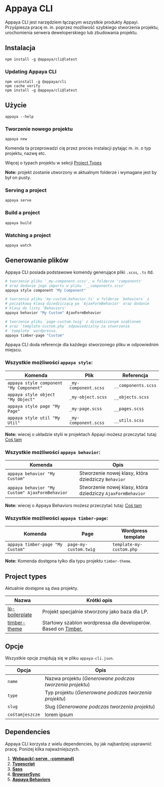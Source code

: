 # Appaya CLI
Appaya CLI jest narzędziem łączącym wszystkie produkty Appayi. Przyśpiesza pracę m. in. poprzez możliwość szybkiego stworzenia projektu, urochomienia serwera deweloperskiego lub zbudowania projektu.


## Instalacja
```
npm install -g @appaya/cli@latest
```
### Updating Appaya CLI
```
npm uninstall -g @appaya/cli
npm cache verify
npm install -g @appaya/cli@latest
```

## Użycie
```
appaya --help
```
  
### Tworzenie nowego projektu
```
appaya new
```
Komenda ta przeprowadzi cię przez proces instalacji pytając m. in. o typ projektu, nazwę etc. 

Więcej o typach projektu w sekcji [Project Types](#project-types)

**Note:** projekt zostanie utworzony w aktualnym folderze i wymagane jest by był on pusty.

### Serving a project
```
appaya serve
```

### Build a project
```
appaya build
```

### Watching a project
```
appaya watch
```

## Generowanie plików
Appaya CLI posiada podstawowe komendy generujące pliki `.scss`, `.ts` itd.
```bash
# tworzenie pliku '_my-component.scss', w folderze 'components' 
# oraz dodanie jego importu w pliku '__components.scss'
appaya style component "My Component"

# tworzenie pliku 'my-custom.behavior.ts' w folderze `behaviors` z 
# początkową klasą dziedziczącą po 'AjaxFormBehavior' oraz dodanie 
# klasy do listy 'Behaviors'
appaya behavior "My Custom" AjaxFormBehavior

# tworzenie pliku `page-custom.twig` z dziedziczonym szablonem 
# oraz `template-custom.php` odpowiedzialny za stworzenie 
# `template` wordpressa. 
appaya timber-page "Custom"

```

Appaya CLI doda referencje dla każdego stworzonego pliku w odpowiednim miejscu.

### Wszystkie możliwości `appaya style`:
Komenda | Plik | Referencja
--- | --- | ---
`appaya style component "My Component"` | `_my-component.scss` | `__components.scss`
`appaya style object "My Object"` | `_my-object.scss` | `__objects.scss`
`appaya style page "My Page"` | `_my-page.scss` | `__pages.scss`
`appaya style util "My Util"` | `_my-component.scss` | `__utils.scss`

**Note:** wiecej o układzie stylii w projektach Appayi możesz przeczytać tutaj: [Coś tam]('https://todo.todo')

### Wszystkie możliwości `appaya behavior`:
Komenda | Opis 
--- | --- 
`appaya behavior "My Custom"` | Stworzenie nowej klasy, która dziedziczy `Behavior`
`appaya behavior "My Custom" AjaxFormBehavior` | Stworzenie nowej klasy, która dziedziczy `AjaxFormBehavior`

**Note:** wiecej o Appaya Behaviors możesz przeczytać tutaj: [Coś tam]('https://todo.todo')

### Wszystkie możliwości `appaya timber-page`:
Komenda | Page | Wordpress template
--- | --- | ---
`appaya timber-page "My Custom"` | `page-my-custom.twig` | `template-my-custom.php`


**Note:** Komenda dostępna tylko dla typu projektu `timber-theme`.

## Project types
Aktualnie dostępne są dwa projekty.

Nazwa | Krótki opis
--- | ---
[lp-boilerplate](https://github.com/appaya-projects/appaya-lp-boilerplate) | Projekt specjalnie stworzony jako baza dla LP.
[timber-theme](https://github.com/appaya-projects/appaya-timber-theme) | Startowy szablon wordpressa dla developerów. Based on [Timber](https://github.com/timber/timber), 



## Opcje
Wszystkie opcje znajdują się w pliku `appaya-cli.json`.

Opcja | Opis
--- | ---
`name` | Nazwa projektu (*Generowane podczas tworzenia projektu*)
`type` | Typ projektu (*Generowane podczas tworzenia projektu*)
`slug` | Slug (*Generowane podczas tworzenia projektu*)
`cośtamjeszcze` | lorem ipsum



## Dependencies
Appaya CLI korzysta z wielu dependencies, by jak najbardziej usprawnić pracę. Poniżej kilka najważniejszych.

1. [**Webpack(-serve, -command)**]()
2. [**Typescript**]()
3. [**Sass**]()
4. [**BrowserSync**]()
5. [**Appaya Behaviors**]()




 




